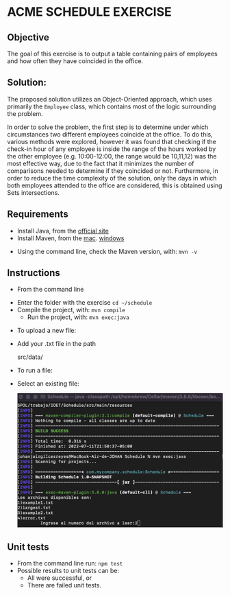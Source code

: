 # ACME SCHEDULE EXERCISE
## Objective
The goal of this exercise is to output a table containing pairs of employees and how often they have coincided in the office.

## Solution:
The proposed solution utilizes an Object-Oriented approach, which uses primarily the `Employee` class, which contains most of the logic surrounding the problem. 

In order to solve the problem, the first step is to determine under which circumstances
two different employees coincide at the office. To do this, various methods were explored, however it was found that checking if the check-in hour of any 
employee is inside the range of the hours worked by the other employee (e.g. 10:00-12:00, the range would be 10,11,12) was the most effective way, due to the fact 
that it minimizes the number of comparisons needed to determine if they coincided or not. Furthermore, in order to reduce the time complexity of the solution, 
only the days in which both employees attended to the office are considered, this is obtained using Sets intersections. 


## Requirements

* Install Java, from the [official site](https://www.java.com/en/download/)
* Install Maven, from the [mac](https://javabydeveloper.com/how-to-install-maven-on-mac-osx/). [windows](https://maven.apache.org/guides/getting-started/windows-prerequisites.html)
- Using the command line, check the Maven version, with: `mvn -v`


## Instructions

* From the command line
+ Enter the folder with the exercise `cd ~/schedule`
+ Compile the project, with: `mvn compile`
    + Run the project, with: `mvn exec:java`
* To upload a new file:
+ Add your .txt file in the path

  src/data/
  
* To run a file:
+ Select an existing file:
  
  ![Run file](src/img/run.png)
  


## Unit tests

* From the command line run: `npm test`
* Possible results to unit tests can be:
    + All were successful, or
    + There are failed unit tests.
